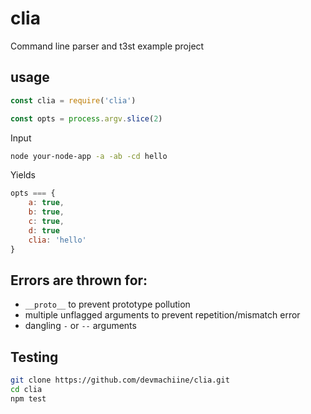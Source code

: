 #  clia

Command line parser and t3st example project

## usage

```js
const clia = require('clia')

const opts = process.argv.slice(2)
```

Input
```bash
node your-node-app -a -ab -cd hello
```

Yields
```js
opts === {
    a: true,
    b: true,
    c: true,
    d: true
    clia: 'hello'
}
```

## Errors are thrown for:

* `__proto__`  to prevent prototype pollution
* multiple unflagged arguments to prevent repetition/mismatch error
* dangling `-` or `--` arguments

##  Testing

```bash
git clone https://github.com/devmachiine/clia.git
cd clia
npm test
```
